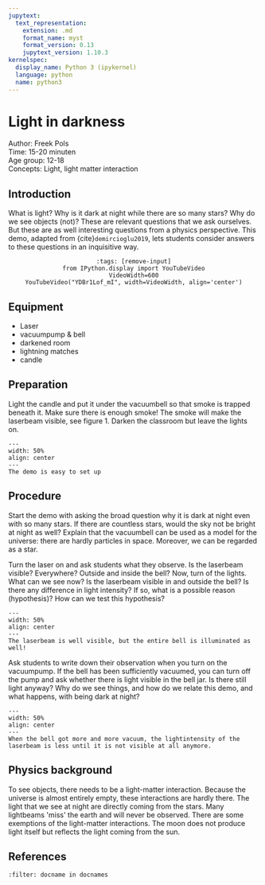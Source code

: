 ```yaml
---
jupytext:
  text_representation:
    extension: .md
    format_name: myst
    format_version: 0.13
    jupytext_version: 1.10.3
kernelspec:
  display_name: Python 3 (ipykernel)
  language: python
  name: python3
---
```


# Light in darkness

Author: Freek Pols\
Time: 15-20 minuten\
Age group: 12-18\
Concepts: Light, light matter interaction

## Introduction
What is light? Why is it dark at night while there are so many stars? Why do we see objects (not)? These are relevant questions that we ask ourselves. But these are as well interesting questions from a physics perspective. This demo, adapted from {cite}`demircioglu2019`, lets students consider answers to these questions in an inquisitive way.

<div style='text-align: center;'>

```{code-cell} ipython3
:tags: [remove-input]
from IPython.display import YouTubeVideo
VideoWidth=600
YouTubeVideo("YDBr1Lof_mI", width=VideoWidth, align='center')
```

</div>  

## Equipment
* Laser
* vacuumpump & bell
* darkened room
* lightning matches
* candle

## Preparation
Light the candle and put it under the vacuumbell so that smoke is trapped beneath it. Make sure there is enough smoke! The smoke will make the laserbeam visible, see figure 1. Darken the classroom but leave the lights on.

```{figure} dm03_figure1.jpg
---
width: 50%
align: center
---
The demo is easy to set up
```


## Procedure
Start the demo with asking the broad question why it is dark at night even with so many stars. If there are countless stars, would the sky not be bright at night as well? Explain that the vacuumbell can be used as a model for the universe: there are hardly particles in space. Moreover, we can be regarded as a star.
 
Turn the laser on and ask students what they observe. Is the laserbeam visible? Everywhere? Outside and inside the bell? Now, turn of the lights. What can we see now? Is the laserbeam visible in and outside the bell? Is there any difference in light intensity? If so, what is a possible reason (hypothesis)? How can we test this hypothesis?

```{figure} dm03_figure2.jpg
---
width: 50%
align: center
---
The laserbeam is well visible, but the entire bell is illuminated as well!
```


Ask students to write down their observation when you turn on the vacuumpump. If the bell has been sufficiently vacuumed, you can turn off the pump and ask whether there is light visible in the bell jar. Is there still light anyway? Why do we see things, and how do we relate this demo, and what happens, with being dark at night?

```{figure} dm03_figure3.jpg
---
width: 50%
align: center
---
When the bell got more and more vacuum, the lightintensity of the laserbeam is less until it is not visible at all anymore.
```



## Physics background
To see objects, there needs to be a light-matter interaction. Because the universe is almost entirely empty, these interactions are hardly there. The light that we see at night are directly coming from the stars. Many lightbeams 'miss' the earth and will never be observed. There are some exemptions of the light-matter interactions. The moon does not produce light itself but reflects the light coming from the sun. 

## References
```{bibliography}
:filter: docname in docnames
```